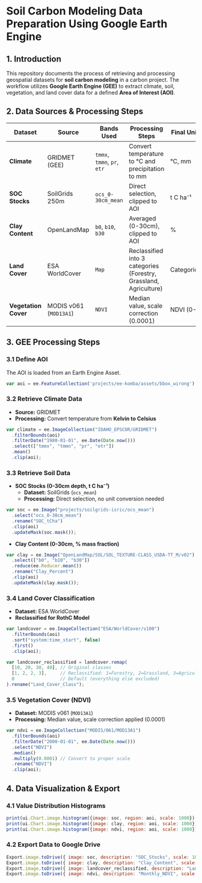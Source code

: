 # **Soil Carbon Modeling Data Preparation Using Google Earth Engine**  

## **1. Introduction**  
This repository documents the process of retrieving and processing geospatial datasets for **soil carbon modeling** in a carbon project. The workflow utilizes **Google Earth Engine (GEE)** to extract climate, soil, vegetation, and land cover data for a defined **Area of Interest (AOI)**.  

## **2. Data Sources & Processing Steps**  

| **Dataset**         | **Source**                     | **Bands Used**         | **Processing Steps**                                | **Final Units**   |
|--------------------|--------------------------------|-----------------------|--------------------------------------------------|------------------|
| **Climate**        | GRIDMET (GEE)                  | `tmmx`, `tmmn`, `pr`, `etr` | Convert temperature to °C and precipitation to mm  | °C, mm           |
| **SOC Stocks**     | SoilGrids 250m                 | `ocs_0-30cm_mean`     | Direct selection, clipped to AOI                 | t C ha⁻¹         |
| **Clay Content**   | OpenLandMap                    | `b0`, `b10`, `b30`    | Averaged (0-30cm), clipped to AOI                | %                |
| **Land Cover**     | ESA WorldCover                 | `Map`                 | Reclassified into 3 categories (Forestry, Grassland, Agriculture) | Categorical      |
| **Vegetation Cover** | MODIS v061 (`MOD13A1`)       | `NDVI`                | Median value, scale correction (0.0001)          | NDVI (0-1)       |

## **3. GEE Processing Steps**  

### **3.1 Define AOI**  
The AOI is loaded from an Earth Engine Asset.  
```javascript
var aoi = ee.FeatureCollection('projects/ee-komba/assets/bbox_wirong').geometry();
```

### **3.2 Retrieve Climate Data**  
- **Source:** GRIDMET  
- **Processing:** Convert temperature from **Kelvin to Celsius**  
```javascript
var climate = ee.ImageCollection("IDAHO_EPSCOR/GRIDMET")
  .filterBounds(aoi)
  .filterDate("1980-01-01", ee.Date(Date.now()))
  .select(["tmmx", "tmmn", "pr", "etr"])
  .mean()
  .clip(aoi);
```

### **3.3 Retrieve Soil Data**  
- **SOC Stocks (0-30cm depth, t C ha⁻¹)**  
  - **Dataset:** SoilGrids (`ocs_mean`)  
  - **Processing:** Direct selection, no unit conversion needed  
```javascript
var soc = ee.Image("projects/soilgrids-isric/ocs_mean")
  .select("ocs_0-30cm_mean")
  .rename("SOC_tCha")
  .clip(aoi)
  .updateMask(soc.mask());
```

- **Clay Content (0-30cm, % mass fraction)**  
```javascript
var clay = ee.Image("OpenLandMap/SOL/SOL_TEXTURE-CLASS_USDA-TT_M/v02")
  .select(["b0", "b10", "b30"])
  .reduce(ee.Reducer.mean())
  .rename("Clay_Percent")
  .clip(aoi)
  .updateMask(clay.mask());
```

### **3.4 Land Cover Classification**  
- **Dataset:** ESA WorldCover  
- **Reclassified for RothC Model**  
```javascript
var landcover = ee.ImageCollection("ESA/WorldCover/v100")
  .filterBounds(aoi)
  .sort("system:time_start", false)
  .first()
  .clip(aoi);

var landcover_reclassified = landcover.remap(
  [10, 20, 30, 40], // Original classes
  [1, 2, 2, 3],     // Reclassified: 1=Forestry, 2=Grassland, 3=Agriculture
  0                 // Default (everything else excluded)
).rename("Land_Cover_Class");
```

### **3.5 Vegetation Cover (NDVI)**  
- **Dataset:** MODIS v061 (`MOD13A1`)  
- **Processing:** Median value, scale correction applied (0.0001)  
```javascript
var ndvi = ee.ImageCollection("MODIS/061/MOD13A1")
  .filterBounds(aoi)
  .filterDate("2000-01-01", ee.Date(Date.now()))
  .select("NDVI")
  .median()
  .multiply(0.0001) // Convert to proper scale
  .rename("NDVI")
  .clip(aoi);
```

## **4. Data Visualization & Export**  

### **4.1 Value Distribution Histograms**  
```javascript
print(ui.Chart.image.histogram({image: soc, region: aoi, scale: 1000}).setOptions({title: "SOC Distribution"}));
print(ui.Chart.image.histogram({image: clay, region: aoi, scale: 1000}).setOptions({title: "Clay Content"}));
print(ui.Chart.image.histogram({image: ndvi, region: aoi, scale: 1000}).setOptions({title: "NDVI Distribution"}));
```

### **4.2 Export Data to Google Drive**  
```javascript
Export.image.toDrive({ image: soc, description: "SOC_Stocks", scale: 1000, region: aoi, fileFormat: "GeoTIFF" });
Export.image.toDrive({ image: clay, description: "Clay_Content", scale: 1000, region: aoi, fileFormat: "GeoTIFF" });
Export.image.toDrive({ image: landcover_reclassified, description: "Land_Cover_Reclassified", scale: 1000, region: aoi, fileFormat: "GeoTIFF" });
Export.image.toDrive({ image: ndvi, description: "Monthly_NDVI", scale: 1000, region: aoi, fileFormat: "GeoTIFF" });
``` 